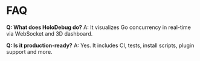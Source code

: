 # FAQ

**Q: What does HoloDebug do?**
A: It visualizes Go concurrency in real-time via WebSocket and 3D dashboard.

**Q: Is it production-ready?**
A: Yes. It includes CI, tests, install scripts, plugin support and more.
